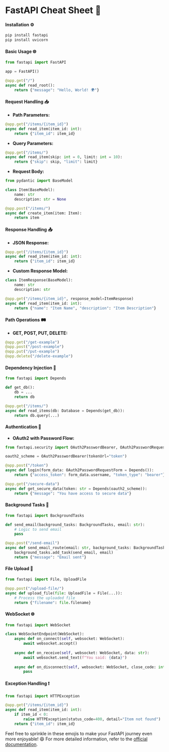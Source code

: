 # FastAPI Cheat Sheet 🚀

#### Installation ⚙️
```bash
pip install fastapi
pip install uvicorn
```

#### Basic Usage 🌐
```python
from fastapi import FastAPI

app = FastAPI()

@app.get("/")
async def read_root():
    return {"message": "Hello, World! 🌍"}
```

#### Request Handling 📥
- **Path Parameters:**
```python
@app.get("/items/{item_id}")
async def read_item(item_id: int):
    return {"item_id": item_id}
```

- **Query Parameters:**
```python
@app.get("/items/")
async def read_item(skip: int = 0, limit: int = 10):
    return {"skip": skip, "limit": limit}
```

- **Request Body:**
```python
from pydantic import BaseModel

class Item(BaseModel):
    name: str
    description: str = None

@app.post("/items/")
async def create_item(item: Item):
    return item
```

#### Response Handling 📤
- **JSON Response:**
```python
@app.get("/items/{item_id}")
async def read_item(item_id: int):
    return {"item_id": item_id}
```

- **Custom Response Model:**
```python
class ItemResponse(BaseModel):
    name: str
    description: str

@app.get("/items/{item_id}", response_model=ItemResponse)
async def read_item(item_id: int):
    return {"name": "Item Name", "description": "Item Description"}
```

#### Path Operations 🛤️
- **GET, POST, PUT, DELETE:**
```python
@app.get("/get-example")
@app.post("/post-example")
@app.put("/put-example")
@app.delete("/delete-example")
```

#### Dependency Injection 🧩
```python
from fastapi import Depends

def get_db():
    db = ...
    return db

@app.get("/items/")
async def read_items(db: Database = Depends(get_db)):
    return db.query(...)
```

#### Authentication 🔐
- **OAuth2 with Password Flow:**
```python
from fastapi.security import OAuth2PasswordBearer, OAuth2PasswordRequestForm

oauth2_scheme = OAuth2PasswordBearer(tokenUrl="token")

@app.post("/token")
async def login(form_data: OAuth2PasswordRequestForm = Depends()):
    return {"access_token": form_data.username, "token_type": "bearer"}

@app.get("/secure-data")
async def get_secure_data(token: str = Depends(oauth2_scheme)):
    return {"message": "You have access to secure data"}
```

#### Background Tasks 📨
```python
from fastapi import BackgroundTasks

def send_email(background_tasks: BackgroundTasks, email: str):
    # Logic to send email
    pass

@app.post("/send-email")
async def send_email_route(email: str, background_tasks: BackgroundTasks):
    background_tasks.add_task(send_email, email)
    return {"message": "Email sent"}
```

#### File Upload 📁
```python
from fastapi import File, UploadFile

@app.post("/upload-file/")
async def upload_file(file: UploadFile = File(...)):
    # Process the uploaded file
    return {"filename": file.filename}
```

#### WebSocket 🌐
```python
from fastapi import WebSocket

class WebSocketEndpoint(WebSocket):
    async def on_connect(self, websocket: WebSocket):
        await websocket.accept()
    
    async def on_receive(self, websocket: WebSocket, data: str):
        await websocket.send_text(f"You said: {data}")
    
    async def on_disconnect(self, websocket: WebSocket, close_code: int):
        pass
```

#### Exception Handling ❗
```python
from fastapi import HTTPException

@app.get("/items/{item_id}")
async def read_item(item_id: int):
    if item_id < 0:
        raise HTTPException(status_code=400, detail="Item not found")
    return {"item_id": item_id}
```

Feel free to sprinkle in these emojis to make your FastAPI journey even more enjoyable! 😄 For more detailed information, refer to the [official documentation](https://fastapi.tiangolo.com/).
